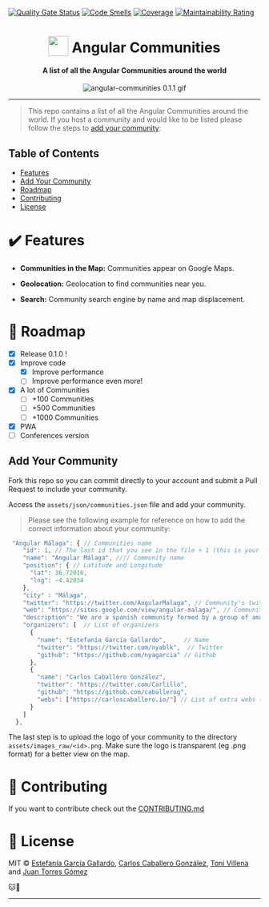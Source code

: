 [![Quality Gate Status](https://sonarcloud.io/api/project_badges/measure?project=oidacra_angular-communities&metric=alert_status)](https://sonarcloud.io/dashboard?id=oidacra_angular-communities)
[![Code Smells](https://sonarcloud.io/api/project_badges/measure?project=oidacra_angular-communities&metric=code_smells)](https://sonarcloud.io/dashboard?id=oidacra_angular-communities)
[![Coverage](https://sonarcloud.io/api/project_badges/measure?project=oidacra_angular-communities&metric=coverage)](https://sonarcloud.io/dashboard?id=oidacra_angular-communities)
[![Maintainability Rating](https://sonarcloud.io/api/project_badges/measure?project=oidacra_angular-communities&metric=sqale_rating)](https://sonarcloud.io/dashboard?id=oidacra_angular-communities)

<h1 align="center">
<img width="40" valign="bottom" src="https://angular.io/assets/images/logos/angular/angular.svg">
Angular Communities
</h1>
<h4 align="center">A list of all the Angular Communities around the world</h4>

<p align="center">
  <img src="./docs/angular-communities-0.1.1.gif" alt="angular-communities 0.1.1 gif" />
</p>

---

> This repo contains a list of all the Angular Communities around the world. If you host a community and would like to be listed please follow the steps to [add your community](#add-your-community):

## Table of Contents

- [Features](#features)
- [Add Your Community](#add-your-community)
- [Roadmap](#roadmap)
- [Contributing](#contributing)
- [License](#license)

<a name="features"></a>

# :heavy_check_mark: Features

- **Communities in the Map:** Communities appear on Google Maps.

- **Geolocation:** Geolocation to find communities near you.

- **Search:** Community search engine by name and map displacement.

<a name="roadmap"></a>

# :crystal_ball: Roadmap

- [x] Release 0.1.0 !
- [x] Improve code
  - [x] Improve performance
  - [ ] Improve performance even more!
- [x] A lot of Communities
  - [ ] +100 Communities
  - [ ] +500 Communities
  - [ ] +1000 Communities
- [x] PWA
- [ ] Conferences version

<a name="#add-your-community"></a>

## Add Your Community

Fork this repo so you can commit directly to your account and submit a Pull Request to include your community.

Access the `assets/json/communities.json` file and add your community.

> Please see the following example for reference on how to add the correct information about your community:

```js
 "Angular Málaga": { // Communities name
    "id": 1, // The last id that you see in the file + 1 (this is your id :D)
    "name": "Angular Málaga", //// Community name
    "position": { // Latitude and Longitude
      "lat": 36.72016,
      "lng": -4.42034
    },
    "city" : "Málaga",
    "twitter": "https://twitter.com/AngularMalaga", // Community's twitter
    "web": "https://sites.google.com/view/angular-malaga/", // Community's web
    "description": "We are a spanish community formed by a group of amazing people. Our goal is to share our Angular/Javascript knowledge with anyone who want to learn about these awesome technologies.", // Nice description of your group (A few words)
    "organizers": [  // List of organizers
      {
        "name": "Estefanía García Gallardo",     // Name
        "twitter": "https://twitter.com/nyablk",  // Twitter
        "github": "https://github.com/nyagarcia" // Github
      },
      {
        "name": "Carlos Caballero González",
        "twitter": "https://twitter.com/Carlillo",
        "github": "https://github.com/caballerog",
        "webs": ["https://carloscaballero.io/"] // List of extra webs (blog or personal portfolio) that you want displayed
      }
    ]
  },
```

The last step is to upload the logo of your community to the directory `assets/images_raw/<id>.png`. Make sure the logo is transparent (eg .png format) for a better view on the map.

<a name="contributing"></a>

# :revolving_hearts: Contributing

If you want to contribute check out the [CONTRIBUTING.md](.github/CONTRIBUTING.md)

<a name="license"></a>

# :scroll: License

MIT © [Estefanía García Gallardo](https://github.com/NyaGarcia), [Carlos Caballero González](https://github.com/caballerog), [Toni Villena](https://github.com/tonivj5/) and [Juan Torres Gómez](https://github.com/zaldih)

:cat::baby_chick:

---
